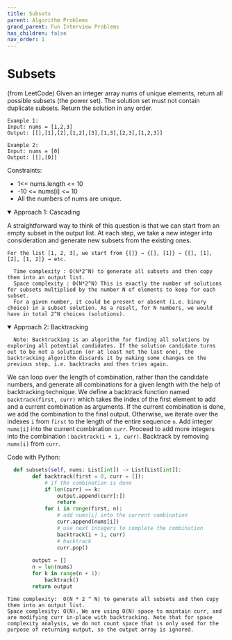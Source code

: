 ```yaml
---
title: Subsets
parent: Algorithm Problems
grand_parent: Fun Interview Problems
has_children: false
nav_order: 1
---
```


# Subsets
(from LeetCode)
Given an integer array nums of unique elements, return all possible subsets (the power set). 
The solution set must not contain duplicate subsets. Return the solution in any order.

```
Example 1:
Input: nums = [1,2,3]
Output: [[],[1],[2],[1,2],[3],[1,3],[2,3],[1,2,3]]
```
```
Example 2:
Input: nums = [0]
Output: [[],[0]]
```

Constraints:
  - 1<= nums.length <= 10
  - -10 <= nums[i] <= 10
  - All the numbers of nums are unique.



<details open markdown="block">
  <summary>
    Approach 1: Cascading
  </summary>
  
  A straightforward way to think of this question is that we can start from an empty subset in the output list. At each step, we take a new integer into consideration and generate new subsets from the existing ones.

`For the list [1, 2, 3], we start from {[]} → {[], [1]} → {[], [1], [2], [1, 2]} → etc.`


```
  Time complexity : O(N*2^N) to generate all subsets and then copy them into an output list.
  Space complexity : O(N*2^N) This is exactly the number of solutions for subsets multiplied by the number N of elements to keep for each subset.
  For a given number, it could be present or absent (i.e. binary choice) in a subset solution. As a result, for N numbers, we would have in total 2^N choices (solutions).
```

</details>


<details open markdown="block">
  <summary>
    Approach 2: Backtracking
  </summary>
  
```
  Note: Backtracking is an algorithm for finding all solutions by exploring all potential candidates. If the solution candidate turns out to be not a solution (or at least not the last one), the backtracking algorithm discards it by making some changes on the previous step, i.e. backtracks and then tries again.
```
  We can loop over the length of combination, rather than the candidate numbers, and generate all combinations for a given length with the help of backtracking technique.
  We define a backtrack function named `backtrack(first, curr)` which takes the index of the first element to add and a current combination as arguments.
  If the current combination is done, we add the combination to the final output.
  Otherwise, we iterate over the indexes `i` from `first` to the length of the entire sequence `n`.
  Add integer `nums[i]` into the current combination `curr`.
  Proceed to add more integers into the combination : `backtrack(i + 1, curr)`.
  Backtrack by removing `nums[i]` from `curr`.


  Code with Python:
```python
  def subsets(self, nums: List[int]) -> List[List[int]]:
        def backtrack(first = 0, curr = []):
            # if the combination is done
            if len(curr) == k:  
                output.append(curr[:])
                return
            for i in range(first, n):
                # add nums[i] into the current combination
                curr.append(nums[i])
                # use next integers to complete the combination
                backtrack(i + 1, curr)
                # backtrack
                curr.pop()
        
        output = []
        n = len(nums)
        for k in range(n + 1):
            backtrack()
        return output
  ```
  ```
  Time complexity:  O(N * 2 ^ N) to generate all subsets and then copy them into an output list.
  Space complexity: O(N). We are using O(N) space to maintain curr, and are modifying curr in-place with backtracking. Note that for space complexity analysis, we do not count space that is only used for the purpose of returning output, so the output array is ignored.
  ```
